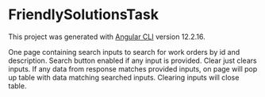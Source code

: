 # FriendlySolutionsTask

This project was generated with [Angular CLI](https://github.com/angular/angular-cli) version 12.2.16.

One page containing search inputs to search for work orders by id and description. Search button enabled if any input is provided. Clear just clears inputs.
If any data from response matches provided inputs, on page will pop up table with data matching searched inputs. Clearing inputs will close table.
